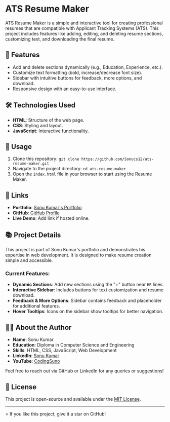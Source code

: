 # ATS Resume Maker

ATS Resume Maker is a simple and interactive tool for creating professional resumes that are compatible with Applicant Tracking Systems (ATS). This project includes features like adding, editing, and deleting resume sections, customizing text, and downloading the final resume.

## 🚀 Features

- Add and delete sections dynamically (e.g., Education, Experience, etc.).
- Customize text formatting (bold, increase/decrease font size).
- Sidebar with intuitive buttons for feedback, more options, and download.
- Responsive design with an easy-to-use interface.

## 🛠️ Technologies Used

- **HTML**: Structure of the web page.
- **CSS**: Styling and layout.
- **JavaScript**: Interactive functionality.

## 📖 Usage

1. Clone this repository: `git clone https://github.com/Sonucs12/ats-resume-maker.git`
2. Navigate to the project directory: `cd ats-resume-maker`
3. Open the `index.html` file in your browser to start using the Resume Maker.

## 🔗 Links

- **Portfolio**: [Sonu Kumar's Portfolio](https://sonucs-portfolio.netlify.app/)
- **GitHub**: [GitHub Profile](https://github.com/Sonucs12)
- **Live Demo**: Add link if hosted online.

## 📚 Project Details

This project is part of Sonu Kumar's portfolio and demonstrates his expertise in web development. It is designed to make resume creation simple and accessible.

### Current Features:
- **Dynamic Sections**: Add new sections using the "+" button near `HR` lines.
- **Interactive Sidebar**: Includes buttons for text customization and resume download.
- **Feedback & More Options**: Sidebar contains feedback and placeholder for additional features.
- **Hover Tooltips**: Icons on the sidebar show tooltips for better navigation.

## 🧑‍💻 About the Author

- **Name**: Sonu Kumar  
- **Education**: Diploma in Computer Science and Engineering  
- **Skills**: HTML, CSS, JavaScript, Web Development  
- **LinkedIn**: [Sonu Kumar](https://www.linkedin.com/in/sonu-kumar-15b6b3239/)  
- **YouTube**: [CodingSuno](https://www.youtube.com/@CodingSuno)  

Feel free to reach out via GitHub or LinkedIn for any queries or suggestions!

## 📜 License

This project is open-source and available under the [MIT License](LICENSE).

---

⭐ If you like this project, give it a star on GitHub!
